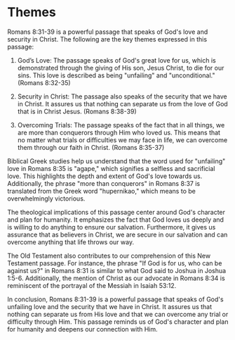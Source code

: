 # Themes

Romans 8:31-39 is a powerful passage that speaks of God's love and security in Christ. The following are the key themes expressed in this passage:

1. God’s Love: The passage speaks of God's great love for us, which is demonstrated through the giving of His son, Jesus Christ, to die for our sins. This love is described as being "unfailing" and "unconditional." (Romans 8:32-35)

2. Security in Christ: The passage also speaks of the security that we have in Christ. It assures us that nothing can separate us from the love of God that is in Christ Jesus. (Romans 8:38-39)

3. Overcoming Trials: The passage speaks of the fact that in all things, we are more than conquerors through Him who loved us. This means that no matter what trials or difficulties we may face in life, we can overcome them through our faith in Christ. (Romans 8:35-37)

Biblical Greek studies help us understand that the word used for "unfailing" love in Romans 8:35 is "agape," which signifies a selfless and sacrificial love. This highlights the depth and extent of God's love towards us. Additionally, the phrase "more than conquerors" in Romans 8:37 is translated from the Greek word "hupernikao," which means to be overwhelmingly victorious.

The theological implications of this passage center around God's character and plan for humanity. It emphasizes the fact that God loves us deeply and is willing to do anything to ensure our salvation. Furthermore, it gives us assurance that as believers in Christ, we are secure in our salvation and can overcome anything that life throws our way.

The Old Testament also contributes to our comprehension of this New Testament passage. For instance, the phrase "If God is for us, who can be against us?" in Romans 8:31 is similar to what God said to Joshua in Joshua 1:5-6. Additionally, the mention of Christ as our advocate in Romans 8:34 is reminiscent of the portrayal of the Messiah in Isaiah 53:12.

In conclusion, Romans 8:31-39 is a powerful passage that speaks of God's unfailing love and the security that we have in Christ. It assures us that nothing can separate us from His love and that we can overcome any trial or difficulty through Him. This passage reminds us of God's character and plan for humanity and deepens our connection with Him.

